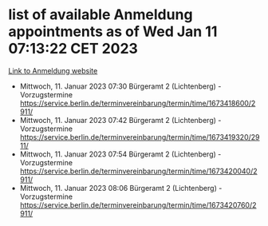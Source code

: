 # list of available Anmeldung appointments as of Wed Jan 11 07:13:22 CET 2023
[Link to Anmeldung website](https://service.berlin.de/terminvereinbarung/termin/tag.php?termin=0&anliegen[]=120686&dienstleisterlist=122210,122217,327316,122219,327312,122227,327314,122231,327346,122243,327348,122252,329742,122260,329745,122262,329748,122254,329751,122271,327278,122273,327274,122277,327276,330436,122280,327294,122282,327290,122284,327292,327539,122291,327270,122285,327266,122286,327264,122296,327268,150230,329760,122301,327282,122297,327286,122294,327284,122312,329763,122314,329775,122304,327330,122311,327334,122309,327332,122281,327352,122279,329772,122276,327324,122274,327326,122267,329766,122246,327318,122251,327320,122257,327322,122208,327298,122226,327300,121362,121364&herkunft=http%3A%2F%2Fservice.berlin.de%2Fdienstleistung%2F120686%2F)
- Mittwoch, 11. Januar 2023 07:30 Bürgeramt 2 (Lichtenberg) - Vorzugstermine https://service.berlin.de/terminvereinbarung/termin/time/1673418600/2911/
- Mittwoch, 11. Januar 2023 07:42 Bürgeramt 2 (Lichtenberg) - Vorzugstermine https://service.berlin.de/terminvereinbarung/termin/time/1673419320/2911/
- Mittwoch, 11. Januar 2023 07:54 Bürgeramt 2 (Lichtenberg) - Vorzugstermine https://service.berlin.de/terminvereinbarung/termin/time/1673420040/2911/
- Mittwoch, 11. Januar 2023 08:06 Bürgeramt 2 (Lichtenberg) - Vorzugstermine https://service.berlin.de/terminvereinbarung/termin/time/1673420760/2911/
